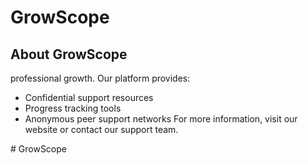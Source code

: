 # GrowScope

## About GrowScope
 professional growth. Our platform provides:



- Confidential support resources
- Progress tracking tools
- Anonymous peer support networks
For more information, visit our website or contact our support team.

#   G r o w S c o p e  
 